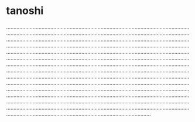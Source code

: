 # tanoshi
..........................................................................................................................................................................................................................................................................................................................................................................................................................................................................................................................................................................................................................................................................................................................................................................................................................................................................................................................................................................................................................................................................................................................................................................................................................................................................................................................................................................................................................................................................................................................................................................................................................................................................................................................................................................................................................................................................................................